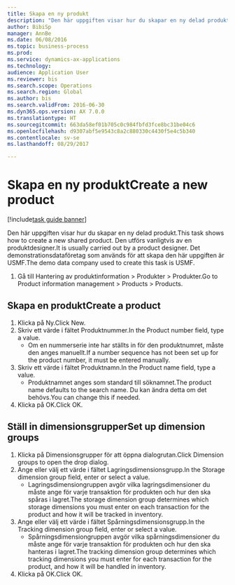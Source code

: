 ```yaml
--- 
title: Skapa en ny produkt
description: "Den här uppgiften visar hur du skapar en ny delad produkt."
author: BibiSp
manager: AnnBe
ms.date: 06/08/2016
ms.topic: business-process
ms.prod: 
ms.service: dynamics-ax-applications
ms.technology: 
audience: Application User
ms.reviewer: bis
ms.search.scope: Operations
ms.search.region: Global
ms.author: bis
ms.search.validFrom: 2016-06-30
ms.dyn365.ops.version: AX 7.0.0
ms.translationtype: HT
ms.sourcegitcommit: 663da58ef01b705c0c984fbfd3fce8bc31be04c6
ms.openlocfilehash: d9307abf5e9543c8a2c880330c4430f5e4c5b340
ms.contentlocale: sv-se
ms.lasthandoff: 08/29/2017

---
```

# <a name="create-a-new-product"></a><span data-ttu-id="eb733-103">Skapa en ny produkt</span><span class="sxs-lookup"><span data-stu-id="eb733-103">Create a new product</span></span>

[!include[task guide banner](../../includes/task-guide-banner.md)]

<span data-ttu-id="eb733-104">Den här uppgiften visar hur du skapar en ny delad produkt.</span><span class="sxs-lookup"><span data-stu-id="eb733-104">This task shows how to create a new shared product.</span></span> <span data-ttu-id="eb733-105">Den utförs vanligtvis av en produktdesigner.</span><span class="sxs-lookup"><span data-stu-id="eb733-105">It is usually carried out by a product designer.</span></span> <span data-ttu-id="eb733-106">Det demonstrationsdataföretag som används för att skapa den här uppgiften är USMF.</span><span class="sxs-lookup"><span data-stu-id="eb733-106">The demo data company used to create this task is USMF.</span></span>

1. <span data-ttu-id="eb733-107">Gå till Hantering av produktinformation > Produkter > Produkter.</span><span class="sxs-lookup"><span data-stu-id="eb733-107">Go to Product information management > Products > Products.</span></span>

## <a name="create-a-product"></a><span data-ttu-id="eb733-108">Skapa en produkt</span><span class="sxs-lookup"><span data-stu-id="eb733-108">Create a product</span></span>
1. <span data-ttu-id="eb733-109">Klicka på Ny.</span><span class="sxs-lookup"><span data-stu-id="eb733-109">Click New.</span></span>
2. <span data-ttu-id="eb733-110">Skriv ett värde i fältet Produktnummer.</span><span class="sxs-lookup"><span data-stu-id="eb733-110">In the Product number field, type a value.</span></span>
    * <span data-ttu-id="eb733-111">Om en nummerserie inte har ställts in för den produktnumret, måste den anges manuellt.</span><span class="sxs-lookup"><span data-stu-id="eb733-111">If a number sequence has not been set up for the product number, it must be entered manually.</span></span>  
3. <span data-ttu-id="eb733-112">Skriv ett värde i fältet Produktnamn.</span><span class="sxs-lookup"><span data-stu-id="eb733-112">In the Product name field, type a value.</span></span>
    * <span data-ttu-id="eb733-113">Produktnamnet anges som standard till söknamnet.</span><span class="sxs-lookup"><span data-stu-id="eb733-113">The product name defaults to the search name.</span></span> <span data-ttu-id="eb733-114">Du kan ändra detta om det behövs.</span><span class="sxs-lookup"><span data-stu-id="eb733-114">You can change this if needed.</span></span>  
4. <span data-ttu-id="eb733-115">Klicka på OK.</span><span class="sxs-lookup"><span data-stu-id="eb733-115">Click OK.</span></span>

## <a name="set-up-dimension-groups"></a><span data-ttu-id="eb733-116">Ställ in dimensionsgrupper</span><span class="sxs-lookup"><span data-stu-id="eb733-116">Set up dimension groups</span></span>
1. <span data-ttu-id="eb733-117">Klicka på Dimensionsgrupper för att öppna dialogrutan.</span><span class="sxs-lookup"><span data-stu-id="eb733-117">Click Dimension groups to open the drop dialog.</span></span>
2. <span data-ttu-id="eb733-118">Ange eller välj ett värde i fältet Lagringsdimensionsgrupp.</span><span class="sxs-lookup"><span data-stu-id="eb733-118">In the Storage dimension group field, enter or select a value.</span></span>
    * <span data-ttu-id="eb733-119">Lagringsdimensiongruppen avgör vilka lagringsdimensioner du måste ange för varje transaktion för produkten och hur den ska spåras i lagret.</span><span class="sxs-lookup"><span data-stu-id="eb733-119">The storage dimension group determines which storage dimensions you must enter on each transaction for the product and how it will be tracked in inventory.</span></span>  
3. <span data-ttu-id="eb733-120">Ange eller välj ett värde i fältet Spårningsdimensionsgrupp.</span><span class="sxs-lookup"><span data-stu-id="eb733-120">In the Tracking dimension group field, enter or select a value.</span></span>
    * <span data-ttu-id="eb733-121">Spårningsdimensiongruppen avgör vilka spårningsdimensioner du måste ange för varje transaktion för produkten och hur den ska hanteras i lagret.</span><span class="sxs-lookup"><span data-stu-id="eb733-121">The tracking dimension group determines which tracking dimensions you must enter for each transaction for the product, and how it will be handled in inventory.</span></span>  
4. <span data-ttu-id="eb733-122">Klicka på OK.</span><span class="sxs-lookup"><span data-stu-id="eb733-122">Click OK.</span></span>


